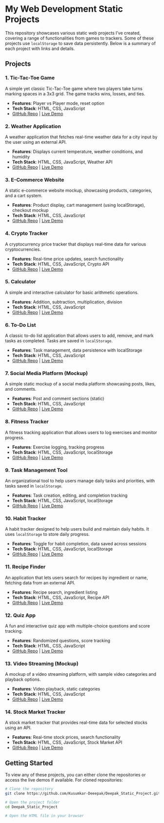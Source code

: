 # My Web Development Static Projects

This repository showcases various static web projects I’ve created, covering a range of functionalities from games to trackers. Some of these projects use `localStorage` to save data persistently. Below is a summary of each project with links and details.

## Projects

### 1. Tic-Tac-Toe Game
A simple yet classic Tic-Tac-Toe game where two players take turns marking spaces in a 3x3 grid. The game tracks wins, losses, and ties.

- **Features**: Player vs Player mode, reset option
- **Tech Stack**: HTML, CSS, JavaScript
- [GitHub Repo](#) | [Live Demo](https://projectdeepak.netlify.app/)

### 2. Weather Application
A weather application that fetches real-time weather data for a city input by the user using an external API.

- **Features**: Displays current temperature, weather conditions, and humidity
- **Tech Stack**: HTML, CSS, JavaScript, Weather API
- [GitHub Repo](#) | [Live Demo](#)

### 3. E-Commerce Website
A static e-commerce website mockup, showcasing products, categories, and a cart system.

- **Features**: Product display, cart management (using localStorage), checkout mockup
- **Tech Stack**: HTML, CSS, JavaScript
- [GitHub Repo](#) | [Live Demo](#)

### 4. Crypto Tracker
A cryptocurrency price tracker that displays real-time data for various cryptocurrencies.

- **Features**: Real-time price updates, search functionality
- **Tech Stack**: HTML, CSS, JavaScript, Crypto API
- [GitHub Repo](#) | [Live Demo](#)

### 5. Calculator
A simple and interactive calculator for basic arithmetic operations.

- **Features**: Addition, subtraction, multiplication, division
- **Tech Stack**: HTML, CSS, JavaScript
- [GitHub Repo](#) | [Live Demo](#)

### 6. To-Do List
A classic to-do list application that allows users to add, remove, and mark tasks as completed. Tasks are saved in `localStorage`.

- **Features**: Task management, data persistence with localStorage
- **Tech Stack**: HTML, CSS, JavaScript
- [GitHub Repo](#) | [Live Demo](#)

### 7. Social Media Platform (Mockup)
A simple static mockup of a social media platform showcasing posts, likes, and comments.

- **Features**: Post and comment sections (static)
- **Tech Stack**: HTML, CSS, JavaScript
- [GitHub Repo](#) | [Live Demo](#)

### 8. Fitness Tracker
A fitness tracking application that allows users to log exercises and monitor progress.

- **Features**: Exercise logging, tracking progress
- **Tech Stack**: HTML, CSS, JavaScript, localStorage
- [GitHub Repo](#) | [Live Demo](#)

### 9. Task Management Tool
An organizational tool to help users manage daily tasks and priorities, with tasks saved in `localStorage`.

- **Features**: Task creation, editing, and completion tracking
- **Tech Stack**: HTML, CSS, JavaScript, localStorage
- [GitHub Repo](#) | [Live Demo](#)

### 10. Habit Tracker
A habit tracker designed to help users build and maintain daily habits. It uses `localStorage` to store daily progress.

- **Features**: Toggle for habit completion, data saved across sessions
- **Tech Stack**: HTML, CSS, JavaScript, localStorage
- [GitHub Repo](#) | [Live Demo](#)

### 11. Recipe Finder
An application that lets users search for recipes by ingredient or name, fetching data from an external API.

- **Features**: Recipe search, ingredient listing
- **Tech Stack**: HTML, CSS, JavaScript, Recipe API
- [GitHub Repo](#) | [Live Demo](#)

### 12. Quiz App
A fun and interactive quiz app with multiple-choice questions and score tracking.

- **Features**: Randomized questions, score tracking
- **Tech Stack**: HTML, CSS, JavaScript
- [GitHub Repo](#) | [Live Demo](#)

### 13. Video Streaming (Mockup)
A mockup of a video streaming platform, with sample video categories and playback options.

- **Features**: Video playback, static categories
- **Tech Stack**: HTML, CSS, JavaScript
- [GitHub Repo](#) | [Live Demo](#)

### 14. Stock Market Tracker
A stock market tracker that provides real-time data for selected stocks using an API.

- **Features**: Real-time stock prices, search functionality
- **Tech Stack**: HTML, CSS, JavaScript, Stock Market API
- [GitHub Repo](#) | [Live Demo](#)

## Getting Started

To view any of these projects, you can either clone the repositories or access the live demos if available. For cloned repositories:

```bash
# Clone the repository
git clone https://github.com/Kusumkar-Deeepak/Deepak_Static_Project.git

# Open the project folder
cd Deepak_Static_Project

# Open the HTML file in your browser
